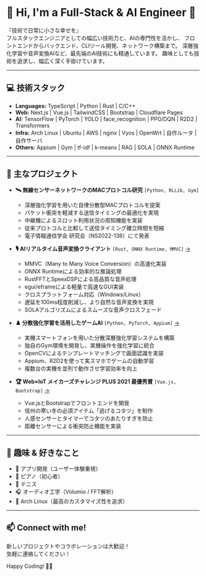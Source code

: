 # 👋 Hi, I'm a Full-Stack & AI Engineer 🚀

『技術で日常に小さな幸せを』  
フルスタックエンジニアとしての幅広い技術力と、AIの専門性を活かし、
フロントエンドからバックエンド、CLIツール開発、ネットワーク構築まで。
深層強化学習や音声変換AIなど、最先端のAI技術にも精通しています。
趣味としても技術を追求し、幅広く深く手掛けています。

---

## 💻 技術スタック
- **Languages:** TypeScript | Python | Rust | C/C++
- **Web:** Next.js | Vue.js | TailwindCSS | Bootstrap | Cloudflare Pages
- **AI:** TensorFlow | PyTorch | YOLO | face_recognition | PPO/DQN | R2D2 | Transformers
- **Infra:** Arch Linux | Ubuntu | AWS | nginx | Vyos | OpenWrt | 自作ルータ | 自作サーバ
- **Others:** Appium | Gym | tf-idf | k-means | RAG | SOLA | ONNX Runtime

---

## 🚀 主なプロジェクト
- **🛰️ 無線センサーネットワークのMACプロトコル研究** `[Python, RLLib, Gym]`
  - 深層強化学習を用いた自律分散型MACプロトコルを提案
  - パケット衝突を軽減する送信タイミングの最適化を実現
  - 中継機によるスロット利用状況の周知機能を実装
  - 従来プロトコルと比較して送信タイミング確立時間を短縮
  - 電子情報通信学会 研究会（NS2022-138）にて発表

- **🎙️ AIリアルタイム音声変換クライアント** `[Rust, ONNX Runtime, MMVC]` [→](https://github.com/kuuchan-code/MMVC_Client)
  - MMVC（Many to Many Voice Conversion）の高速化実装
  - ONNX Runtimeによる効率的な推論処理
  - RustFFTとSpeexDSPによる高品質な音声処理
  - egui/eframeによる軽量で高速なGUI実装
  - クロスプラットフォーム対応（Windows/Linux）
  - 遅延を100ms程度削減し、より自然な音声変換を実現
  - SOLAアルゴリズムによるスムーズな音声クロスフェード

- **♟️ 分散強化学習を活用したゲームAI** `[Python, PyTorch, Appium]` [→](https://github.com/kuuchan-code/dtb-rl2)
  - 実機スマートフォンを用いた分散深層強化学習システムを構築
  - 独自のGym環境を開発し、実機操作を強化学習に統合
  - OpenCVによるテンプレートマッチングで画面認識を実装
  - Appium、R2D2を使って実スマホでゲームの自動学習
  - 複数台の実機を並列で動作させ学習効率を向上

- **🏆 Web×IoT メイカーズチャレンジ PLUS 2021 最優秀賞** `[Vue.js, Bootstrap]` [→](https://webiotmakers.github.io/2021/shinshu/)
  - Vue.jsとBootstrapでフロントエンドを開発
  - 信州の寒い冬の必須アイテム「逃げるコタツ」を制作
  - 人感センサーとタイマーでコタツのあたりすぎを防止
  - 距離センサーによる衝突防止機能を実装

---

## 🎯 趣味 & 好きなこと
- 📱 アプリ開発（ユーザー体験重視）
- 🎹 ピアノ（初心者）
- 🎾 テニス
- 🎧 オーディオ工学（Volumio / FFT解析）
- 🐧 Arch Linux（最高のカスタマイズ性を追求）

---

## 📫 Connect with me!
新しいプロジェクトやコラボレーションは大歓迎！  
気軽に連絡してください！

Happy Coding! 🚀✨
